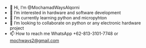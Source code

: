 - 👋 Hi, I’m @MochamadWaysAlqorni
- 👀 I’m interested in hardware and software development
- 🌱 I’m currently learning python and micropyhton
- 💞️ I’m looking to collaborate on python or any electronic hardware project
- 📫 How to reach me WhatsApp +62-813-3101-7748 or mochways2@gmail.com

<!---
MochamadWaysAlqorni/MochamadWaysAlqorni is a ✨ special ✨ repository because its `README.md` (this file) appears on your GitHub profile.
You can click the Preview link to take a look at your changes.
--->
